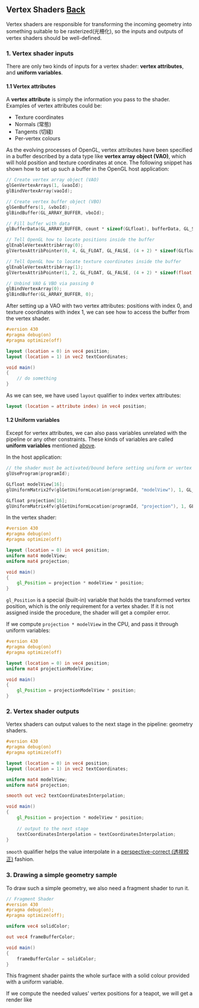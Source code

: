 ## Vertex Shaders [Back](../glsl.md)

Vertex shaders are responsible for transforming the incoming geometry into something suitable to be rasterized(光柵化), so the inputs and outputs of vertex shaders should be well-defined.

### 1. Vertex shader inputs

There are only two kinds of inputs for a vertex shader: **vertex attributes**, and **uniform variables**.

#### 1.1 Vertex attributes

A **vertex attribute** is simply the information you pass to the shader. Examples of vertex attributes could be:

- Texture coordinates
- Normals (常態)
- Tangents (切綫)
- Per-vertex colours

As the evolving processes of OpenGL, vertex attributes have been specified in a buffer described by a data type like **vertex array object (VAO)**, which will hold position and texture coordinates at once. The following snippet has shown how to set up such a buffer in the OpenGL host application:

```c
// Create vertex array object (VAO)
glGenVertexArrays(1, &vaoId);
glBindVertexArray(vaoId);

// Create vertex buffer object (VBO)
glGenBuffers(1, &vboId);
glBindBuffer(GL_ARRAY_BUFFER, vboId);

// Fill buffer with data
glBufferData(GL_ARRAY_BUFFER, count * sizeof(GLfloat), bufferData, GL_STATIC_DRAW);

// Tell OpenGL how to locate positions inside the buffer
glEnableVertexAttribArray(0);
glVertexAttribPointer(0, 4, GL_FLOAT, GL_FALSE, (4 + 2) * sizeof(GLfloat), NULL);

// Tell OpenGL how to locate texture coordinates inside the buffer
glEnableVertexAttribArray(1);
glVertexAttribPointer(1, 2, GL_FLOAT, GL_FALSE, (4 + 2) * sizeof(float), (void*) (4 * sizeof(float)));

// Unbind VAO & VBO via passing 0
glBindVertexArray(0);
glBindBuffer(GL_ARRAY_BUFFER, 0);
```

After setting up a VAO with two vertex attributes: positions with index 0, and texture coordinates with index 1, we can see how to access the buffer from the vertex shader.

```glsl
#version 430
#pragma debug(on)
#pragma optimize(off)

layout (location = 0) in vec4 position;
layout (location = 1) in vec2 textCoordinates;

void main()
{
    // do something
}
```

As we can see, we have used `layout` qualifier to index vertex attributes:

```glsl
layout (location = attribute index) in vec4 position;
```

#### 1.2 Uniform variables

Except for vertex attributes, we can also pass variables unrelated with the pipeline or any other constraints. These kinds of variables are called **uniform variables** mentioned [above](../glsl_basics/glsl_basics.md#21-uniform-variables).

In the host application:

```c
// the shader must be activated/bound before setting uniform or vertex attributes
glUseProgram(programId);

GLfloat modelView[16];
glUniformMatrix2fv(glGetUniformLocation(programId, "modelView"), 1, GL_FALSE, modelView);

GLfloat projection[16];
glUniformMatrix4fv(glGetUniformLocation(programId, "projection"), 1, GL_FALSE, projection);
```

In the vertex shader:

```glsl
#version 430
#pragma debug(on)
#pragma optimize(off)

layout (location = 0) in vec4 position;
uniform mat4 modelView;
uniform mat4 projection;

void main()
{
    gl_Position = projection * modelView * position;
}
```

`gl_Position` is a special (built-in) variable that holds the transformed vertex position, which is the only requirement for a vertex shader. If it is not assigned inside the procedure, the shader will get a compiler error.

If we compute `projection * modelView` in the CPU, and pass it through uniform variables:

```glsl
#version 430
#pragma debug(on)
#pragma optimize(off)

layout (location = 0) in vec4 position;
uniform mat4 projectionModelView;

void main()
{
    gl_Position = projectionModelView * position;
}
```

### 2. Vertex shader outputs

Vertex shaders can output values to the next stage in the pipeline: geometry shaders.

```glsl
#version 430
#pragma debug(on)
#pragma optimize(off)

layout (location = 0) in vec4 position;
layout (location = 1) in vec2 textCoordinates;

uniform mat4 modelView;
uniform mat4 projection;

smooth out vec2 textCoordinatesInterpolation;

void main()
{
    gl_Position = projection * modelView * position;
    
    // output to the next stage
    textCoordinatesInterpolation = textCoordinatesInterpolation;
}
```

`smooth` qualifier helps the value interpolate in a [perspective-correct (透視校正)](https://zh.wikipedia.org/zh-hans/%E9%80%8F%E8%A7%86%E6%A0%A1%E6%AD%A3) fashion.

### 3. Drawing a simple geometry sample

To draw such a simple geometry, we also need a fragment shader to run it.

```glsl
// Fragment Shader
#version 430
#pragma debug(on);
#pragma optimize(off);

uniform vec4 solidColor;

out vec4 frameBufferColor;

void main()
{
    frameBufferColor = solidColor;
}
```

This fragment shader paints the whole surface with a solid colour provided with a uniform variable.

If we compute the needed values' vertex positions for a teapot, we will get a render like 
